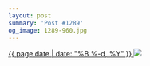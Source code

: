 ```yaml
---
layout: post
summary: 'Post #1289'
og_image: 1289-960.jpg
---
```


<p>
 <time>
  <a href="/1289">
   {{ page.date | date: "%B %-d, %Y" }}
  </a>
 </time>
 <a href="/1289">
  <img sizes="(min-width: 700px) 50vw, calc(100vw - 2rem)" src="{{ site.assets_url }}/1289-480.jpg" srcset="{{ site.assets_url }}/1289-240.jpg 240w, {{ site.assets_url }}/1289-480.jpg 480w, {{ site.assets_url }}/1289-720.jpg 720w, {{ site.assets_url }}/1289-960.jpg 960w"/>
 </a>
</p>
